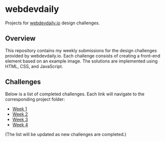 # webdevdaily

Projects for [webdevdaily.io](https://webdevdaily.io) design challenges.

## Overview

This repository contains my weekly submissions for the design challenges provided by webdevdaily.io. Each challenge consists of creating a front-end element based on an example image. The solutions are implemented using HTML, CSS, and JavaScript.

## Challenges

Below is a list of completed challenges. Each link will navigate to the corresponding project folder:

- [Week 1](week1)
- [Week 2](week2)
- [Week 3](week3)
- [Week 4](week4)

(The list will be updated as new challenges are completed.)
